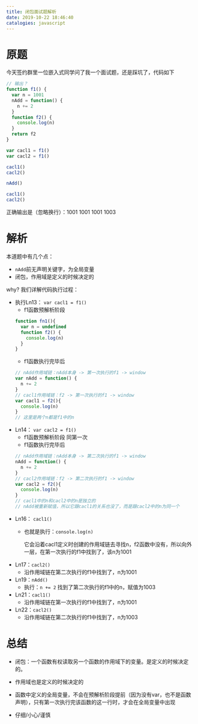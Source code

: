 ```yaml
---
title: 闭包面试题解析
date: 2019-10-22 18:46:40
catalogies: javascript
---
```


# 原题
今天签约群里一位嵌入式同学问了我一个面试题，还是踩坑了，代码如下

```js
// 输出？
function f1() {
  var n = 1001
  nAdd = function() { 
    n += 2 
  }
  function f2() {
    console.log(n)
  }
  return f2
}

var cacl1 = f1()
var cacl2 = f1()

cacl1()
cacl2()

nAdd()

cacl1()
cacl2()
```
正确输出是（忽略换行）：1001 1001 1001 1003

# 解析
本道题中有几个点：
- `nAdd`前无声明关键字，为全局变量
- 闭包，作用域是定义的时候决定的


why? 
我们详解代码执行过程：

- 执行Ln13： `var cacl1 = f1()`
  - f1函数预解析阶段
  ```js
  function fn1(){
    var n = undefined
    function f2() {
      console.log(n)
    }
  }
  ```
  - f1函数执行完毕后
  ```js
  // nAdd作用域链：nAdd本身 -> 第一次执行的f1 -> window
  var nAdd = function() { 
    n += 2 
  }
  // cacl1作用域链：f2 -> 第一次执行的f1 -> window
  var cacl1 = f2(){
    console.log(n)
  }
  // 这里是两个n都是f1中的n
  ```
- Ln14： `var cacl2 = f1()`
  - f1函数预解析阶段
    同第一次
  - f1函数执行完毕后
  ```js
  // nAdd作用域链：nAdd本身 -> 第二次执行的f1 -> window
  nAdd = function() { 
    n += 2 
  }
  // cacl2作用域链：f2 -> 第二次执行的f1 -> window
  var cacl2 = f2(){
    console.log(n)
  }
  // cacl1中的n和cacl2中的n是独立的
  // nAdd被重新赋值，所以它跟cacl1的关系也没了，而是跟cacl2中的n为同一个
  ```
- Ln16： `cacl1()`
  - 也就是执行：`console.log(n)`

    它会沿着cacl1定义时创建的作用域链去寻找n，f2函数中没有，所以向外一层，在第一次执行的f1中找到了，该n为1001
- Ln17：`cacl2()`
  - 沿作用域链在第二次执行的f1中找到了，n为1001
- Ln19：`nAdd()`
  - 执行：`n += 2`
    找到了第二次执行的f1中的n，赋值为1003
- Ln21：`cacl1()`
  - 沿作用域链在第一次执行的f1中找到了，n为1001
- Ln22：`cacl2()`
  - 沿作用域链在第二次执行的f1中找到了，n为1003


# 总结
- 闭包：一个函数有权读取另一个函数的作用域下的变量。是定义的时候决定的。

- 作用域也是定义的时候决定的
- 函数中定义的全局变量，不会在预解析阶段提前（因为没有var，也不是函数声明），只有第一次执行完该函数的这一行时，才会在全局变量中出现
- 仔细/小心/谨慎




